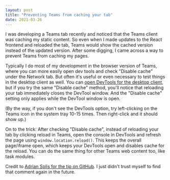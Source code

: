 ```yaml
---
layout: post
title: "Preventing Teams from caching your tab"
date: 2021-03-26
---
```


I was developing a Teams tab recently and noticed that the Teams client was caching my static content. So even when I made updates to the React frontend and reloaded the tab, Teams would show the cached version instead of the updated version. After some digging, I came across a way to prevent Teams from caching my pages.

<!--more-->

Typically I do most of my development in the browser version of Teams, where you can more easily open dev tools and check "Disable cache" under the Network tab. But often it's useful or even necessary to test things in the desktop client as well. You can [open DevTools for the desktop client](https://docs.microsoft.com/en-us/microsoftteams/platform/tabs/how-to/developer-tools), but if you try the same "Disable cache" method, you'll notice that reloading your tab immediately closes the DevTool window. And the "Disable cache" setting only applies while the DevTool window is open.

(By the way, if you don't see the DevTools option, try left-clicking on the Teams icon in the system tray 10-15 times. Then right-click and it should show up.)

On to the trick: After checking "Disable cache", instead of reloading your tab by clicking reload in Teams, open the console in DevTools and refresh the page using `window.location.reload()`. This keeps the overall page/iframe open, which keeps your DevTools open and disables cache for the reload. You can do the same thing for other Teams web content too, like task modules.

Credit to [Adrian Solis for the tip on GitHub](https://github.com/MicrosoftDocs/msteams-docs/issues/805#issuecomment-513004106). I just didn't trust myself to find that comment again in the future.